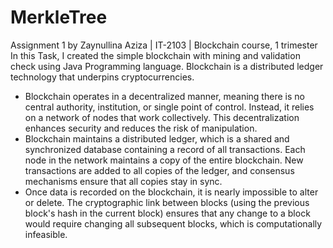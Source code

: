 # MerkleTree

Assignment 1 by Zaynullina Aziza | IT-2103 | Blockchain course, 1 trimester
In this Task, I created the simple blockchain with mining and validation check using Java Programming language.
Blockchain is a distributed ledger technology that underpins cryptocurrencies. 
- Blockchain operates in a decentralized manner, meaning there is no central authority, institution, or single point of control. Instead, it relies on a network of nodes that work collectively. This decentralization enhances security and reduces the risk of manipulation. 
- Blockchain maintains a distributed ledger, which is a shared and synchronized database containing a record of all transactions. Each node in the network maintains a copy of the entire blockchain. New transactions are added to all copies of the ledger, and consensus mechanisms ensure that all copies stay in sync.
- Once data is recorded on the blockchain, it is nearly impossible to alter or delete. The cryptographic link between blocks (using the previous block's hash in the current block) ensures that any change to a block would require changing all subsequent blocks, which is computationally infeasible.
  
